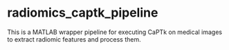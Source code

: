 # radiomics_captk_pipeline
This is a MATLAB wrapper pipeline for executing CaPTk on medical images to extract radiomic features and process them. 
